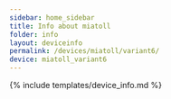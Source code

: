 ```yaml
---
sidebar: home_sidebar
title: Info about miatoll
folder: info
layout: deviceinfo
permalink: /devices/miatoll/variant6/
device: miatoll_variant6
---
```

{% include templates/device_info.md %}
